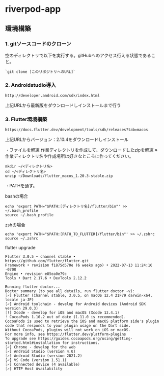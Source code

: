# riverpod-app

## 環境構築

### 1. gitソースコードのクローン

空のディレクトリで以下を実行する。gitHubへのアクセス行える状態であること。

```
`git clone [このリポジトリへのURL]`
```

### 2. Androidstudio導入

```
http://developer.android.com/sdk/index.html
```

上記URLから最新版をダウンロードしインストールまで行う


### 3. Flutter環境構築

```
https://docs.flutter.dev/development/tools/sdk/releases?tab=macos
```

上記URLからバージョン：2.10.4をダウンロードしインストール

・ファイルを解凍
作業ディレクトリを作成して、ダウンロードしたzipを解凍
※作業ディレクトリ名や作成場所は好きなところに作ってください。

```
mkdir ~/<ディレクトリ名>
cd ~/<ディレクトリ名>
unzip ~/Downloads/flutter_macos_1.20.3-stable.zip
```

・PATHを通す。

bashの場合

```
echo 'export PATH="$PATH:[ディレクトリ名]/flutter/bin"' >> ~/.bash_profile
source ~/.bash_profile
```

zshの場合

```
echo 'export PATH="$PATH:[PATH_TO_FLUTTER]/flutter/bin"' >> ~/.zshrc
source ~/.zshrc
```

flutter upgrade
```
Flutter 3.0.5 • channel stable • https://github.com/flutter/flutter.git
Framework • revision f1875d570e (6 weeks ago) • 2022-07-13 11:24:16 -0700
Engine • revision e85ea0e79c
Tools • Dart 2.17.6 • DevTools 2.12.2

Running flutter doctor...
Doctor summary (to see all details, run flutter doctor -v):
[✓] Flutter (Channel stable, 3.0.5, on macOS 12.4 21F79 darwin-x64, locale ja-JP)
[✓] Android toolchain - develop for Android devices (Android SDK version 29.0.3)
[!] Xcode - develop for iOS and macOS (Xcode 13.4.1)
! CocoaPods 1.10.2 out of date (1.11.0 is recommended).
CocoaPods is used to retrieve the iOS and macOS platform side's plugin code that responds to your plugin usage on the Dart side.
Without CocoaPods, plugins will not work on iOS or macOS.
For more info, see https://flutter.dev/platform-plugins
To upgrade see https://guides.cocoapods.org/using/getting-started.html#installation for instructions.
[✓] Chrome - develop for the web
[✓] Android Studio (version 4.0)
[✓] Android Studio (version 2021.2)
[✓] VS Code (version 1.51.1)
[✓] Connected device (4 available)
[✓] HTTP Host Availability

```